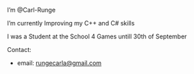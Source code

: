 I’m @Carl-Runge

I’m currently Improving my C++ and C# skills

I was a Student at the School 4 Games untill 30th of September


Contact:
- email: rungecarla@gmail.com
